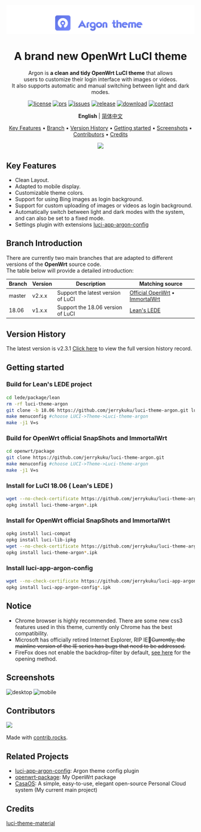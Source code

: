 <!-- markdownlint-configure-file {
  "MD013": {
    "code_blocks": false,
    "tables": false,
    "line_length":200
  },
  "MD033": false,
  "MD041": false
} -->

[license]: /LICENSE
[license-badge]: https://img.shields.io/github/license/jerrykuku/luci-theme-argon?style=flat-square&a=1
[prs]: https://github.com/jerrykuku/luci-theme-argon/pulls
[prs-badge]: https://img.shields.io/badge/PRs-welcome-brightgreen.svg?style=flat-square
[issues]: https://github.com/jerrykuku/luci-theme-argon/issues/new
[issues-badge]: https://img.shields.io/badge/Issues-welcome-brightgreen.svg?style=flat-square
[release]: https://github.com/jerrykuku/luci-theme-argon/releases
[release-badge]: https://img.shields.io/github/v/release/jerrykuku/luci-theme-argon?style=flat-square
[download]: https://github.com/jerrykuku/luci-theme-argon/releases
[download-badge]: https://img.shields.io/github/downloads/jerrykuku/luci-theme-argon/total?style=flat-square
[contact]: https://t.me/jerryk6
[contact-badge]: https://img.shields.io/badge/Contact-telegram-blue?style=flat-square
[en-us-link]: /README.md
[zh-cn-link]: /README_ZH.md
[en-us-release-log]: /RELEASE.md
[zh-cn-release-log]: /RELEASE_ZH.md
[config-link]: https://github.com/jerrykuku/luci-app-argon-config/releases
[lede]: https://github.com/coolsnowwolf/lede
[official]: https://github.com/openwrt/openwrt
[immortalwrt]: https://github.com/immortalwrt/immortalwrt

<div align="center">
<img src="https://raw.githubusercontent.com/jerrykuku/staff/master/argon_title4.svg">

# A brand new OpenWrt LuCI theme

Argon is **a clean and tidy OpenWrt LuCI theme** that allows<br/>
users to customize their login interface with images or videos.  
It also supports automatic and manual switching between light and dark modes.

[![license][license-badge]][license]
[![prs][prs-badge]][prs]
[![issues][issues-badge]][issues]
[![release][release-badge]][release]
[![download][download-badge]][download]
[![contact][contact-badge]][contact]

**English** |
[简体中文][zh-cn-link]

[Key Features](#key-features) •
[Branch](#branch-introduction) •
[Version History](#version-history) •
[Getting started](#getting-started) •
[Screenshots](#screenshots) •
[Contributors](#contributors) •
[Credits](#credits)

<img src="https://raw.githubusercontent.com/jerrykuku/staff/master/argon2.gif">
</div>

## Key Features

- Clean Layout.
- Adapted to mobile display.
- Customizable theme colors.
- Support for using Bing images as login background.
- Support for custom uploading of images or videos as login background.
- Automatically switch between light and dark modes with the system, and can also be set to a fixed mode.
- Settings plugin with extensions [luci-app-argon-config][config-link]

## Branch Introduction

There are currently two main branches that are adapted to different versions of the **OpenWrt** source code.  
The table below will provide a detailed introduction:

| Branch | Version | Description                        | Matching source                                           |
| ------ | ------- | ---------------------------------- | --------------------------------------------------------- |
| master | v2.x.x  | Support the latest version of LuCI | [Official OpenWrt][official] • [ImmortalWrt][immortalwrt] |
| 18.06  | v1.x.x  | Support the 18.06 version of LuCI  | [Lean's LEDE][lede]                                         |

## Version History

The latest version is v2.3.1 [Click here][en-us-release-log] to view the full version history record.

## Getting started

### Build for Lean's LEDE project

```bash
cd lede/package/lean
rm -rf luci-theme-argon
git clone -b 18.06 https://github.com/jerrykuku/luci-theme-argon.git luci-theme-argon
make menuconfig #choose LUCI->Theme->Luci-theme-argon
make -j1 V=s
```

### Build for OpenWrt official SnapShots and ImmortalWrt

```bash
cd openwrt/package
git clone https://github.com/jerrykuku/luci-theme-argon.git
make menuconfig #choose LUCI->Theme->Luci-theme-argon
make -j1 V=s
```

### Install for LuCI 18.06 ( Lean's LEDE )

```bash
wget --no-check-certificate https://github.com/jerrykuku/luci-theme-argon/releases/download/v1.8.2/luci-theme-argon_1.8.2-20230609_all.ipk
opkg install luci-theme-argon*.ipk
```

### Install for OpenWrt official SnapShots and ImmortalWrt

```bash
opkg install luci-compat
opkg install luci-lib-ipkg
wget --no-check-certificate https://github.com/jerrykuku/luci-theme-argon/releases/download/v2.3.1/luci-theme-argon_2.3.1_all.ipk
opkg install luci-theme-argon*.ipk
```

### Install luci-app-argon-config

```bash
wget --no-check-certificate https://github.com/jerrykuku/luci-app-argon-config/releases/download/v0.9/luci-app-argon-config_0.9_all.ipk
opkg install luci-app-argon-config*.ipk
```

## Notice

- Chrome browser is highly recommended. There are some new css3 features used in this theme, currently only Chrome has the best compatibility.
- Microsoft has officially retired Internet Explorer, RIP IE🙏<del>Currently, the mainline version of the IE series has bugs that need to be addressed.</del>
- FireFox does not enable the backdrop-filter by default, [see here](https://developer.mozilla.org/zh-CN/docs/Web/CSS/backdrop-filter) for the opening method.

## Screenshots

![desktop](/Screenshots/screenshot_pc.jpg)
![mobile](/Screenshots/screenshot_phone.jpg)

## Contributors

<a href="https://github.com/jerrykuku/luci-theme-argon/graphs/contributors">
  <img src="https://contrib.rocks/image?repo=jerrykuku/luci-theme-argon&v=2" />
</a>

Made with [contrib.rocks](https://contrib.rocks).

## Related Projects

- [luci-app-argon-config](https://github.com/jerrykuku/luci-app-argon-config): Argon theme config plugin
- [openwrt-package](https://github.com/jerrykuku/openwrt-package): My OpenWrt package
- [CasaOS](https://github.com/IceWhaleTech/CasaOS): A simple, easy-to-use, elegant open-source Personal Cloud system (My current main project)

## Credits

[luci-theme-material](https://github.com/LuttyYang/luci-theme-material/)

